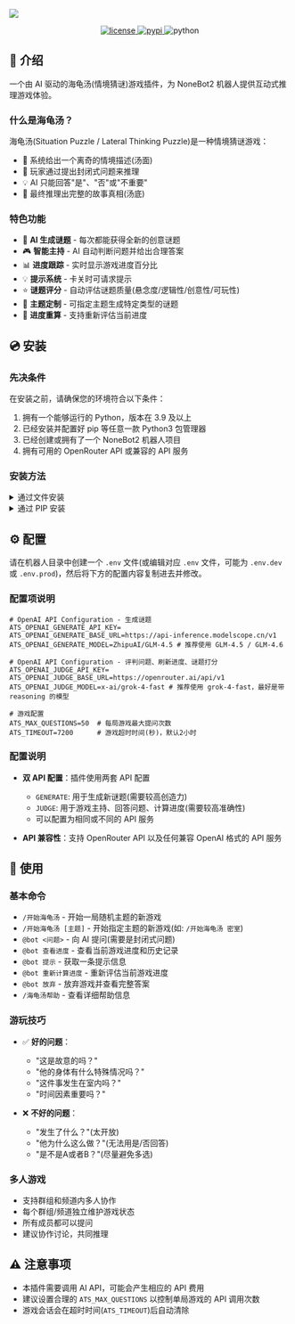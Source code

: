 ![](https://socialify.git.ci/xxtg666/nonebot-plugin-ai-turtle-soup/image?description=1&forks=1&issues=1&language=1&logo=https://raw.githubusercontent.com/xxtg666/nonebot-plugin-ai-turtle-soup/main/docs/nbp_logo.png&name=1&owner=1&pulls=1&stargazers=1&theme=Light)

<div align="center">

<a href="./LICENSE">
    <img src="https://img.shields.io/github/license/xxtg666/nonebot-plugin-ai-turtle-soup.svg?style=for-the-badge" alt="license">
</a>

<a href="https://pypi.python.org/pypi/nonebot-plugin-ai-turtle-soup">
    <img src="https://img.shields.io/pypi/v/nonebot-plugin-ai-turtle-soup.svg?style=for-the-badge" alt="pypi">
</a>

<img src="https://img.shields.io/badge/python-3.9+-blue.svg?style=for-the-badge" alt="python">

</div>

## 📖 介绍

一个由 AI 驱动的海龟汤(情境猜谜)游戏插件，为 NoneBot2 机器人提供互动式推理游戏体验。

### 什么是海龟汤？

海龟汤(Situation Puzzle / Lateral Thinking Puzzle)是一种情境猜谜游戏：
- 🧩 系统给出一个离奇的情境描述(汤面)
- 🤔 玩家通过提出封闭式问题来推理
- 💡 AI 只能回答"是"、"否"或"不重要"
- 🎯 最终推理出完整的故事真相(汤底)

### 特色功能

- 🤖 **AI 生成谜题** - 每次都能获得全新的创意谜题
- 🎮 **智能主持** - AI 自动判断问题并给出合理答案
- 📊 **进度跟踪** - 实时显示游戏进度百分比
- 💡 **提示系统** - 卡关时可请求提示
- ⭐ **谜题评分** - 自动评估谜题质量(悬念度/逻辑性/创意性/可玩性)
- 🎨 **主题定制** - 可指定主题生成特定类型的谜题
- 🔄 **进度重算** - 支持重新评估当前进度

## 💿 安装

### 先决条件

在安装之前，请确保您的环境符合以下条件：

1. 拥有一个能够运行的 Python，版本在 3.9 及以上
2. 已经安装并配置好 pip 等任意一款 Python3 包管理器
3. 已经创建或拥有了一个 NoneBot2 机器人项目
4. 拥有可用的 OpenRouter API 或兼容的 API 服务

### 安装方法

<details>
<summary>通过文件安装</summary>

1. 在您的 `pyproject.toml` 中配置一个插件目录
```toml
plugin_dirs = ["src/plugins"]
```
> 您需要确保此目录存在，下文将使用 `插件目录` 代指此目录。

2. [下载本仓库](https://github.com/xxtg666/nonebot-plugin-ai-turtle-soup/archive/refs/heads/main.zip)

3. 将 `src` 文件夹中的 `nonebot_plugin_ai_turtle_soup` 文件夹解压到插件目录

4. 安装依赖
> 进入 `requirements.txt` 同目录下执行
```bash
pip install -r requirements.txt
```

</details>

<details>
<summary>通过 PIP 安装</summary>

1. 使用 pip 安装插件
```bash
pip install nonebot-plugin-ai-turtle-soup
```

2. 修改 `pyproject.toml` 在 `plugins` 中添加 `nonebot_plugin_ai_turtle_soup`

</details>

## ⚙️ 配置

请在机器人目录中创建一个 `.env` 文件(或编辑对应 `.env` 文件，可能为 `.env.dev` 或 `.env.prod`)，然后将下方的配置内容复制进去并修改。

### 配置项说明

```env
# OpenAI API Configuration - 生成谜题
ATS_OPENAI_GENERATE_API_KEY=
ATS_OPENAI_GENERATE_BASE_URL=https://api-inference.modelscope.cn/v1
ATS_OPENAI_GENERATE_MODEL=ZhipuAI/GLM-4.5 # 推荐使用 GLM-4.5 / GLM-4.6

# OpenAI API Configuration - 评判问题、刷新进度、谜题打分
ATS_OPENAI_JUDGE_API_KEY=
ATS_OPENAI_JUDGE_BASE_URL=https://openrouter.ai/api/v1
ATS_OPENAI_JUDGE_MODEL=x-ai/grok-4-fast # 推荐使用 grok-4-fast，最好是带 reasoning 的模型

# 游戏配置
ATS_MAX_QUESTIONS=50  # 每局游戏最大提问次数
ATS_TIMEOUT=7200      # 游戏超时时间(秒)，默认2小时
```

### 配置说明

- **双 API 配置**：插件使用两套 API 配置
  - `GENERATE`: 用于生成新谜题(需要较高创造力)
  - `JUDGE`: 用于游戏主持、回答问题、计算进度(需要较高准确性)
  - 可以配置为相同或不同的 API 服务
  
- **API 兼容性**：支持 OpenRouter API 以及任何兼容 OpenAI 格式的 API 服务

## 🎉 使用

### 基本命令

- `/开始海龟汤` - 开始一局随机主题的新游戏
- `/开始海龟汤 [主题]` - 开始指定主题的新游戏(如: `/开始海龟汤 密室`)
- `@bot <问题>` - 向 AI 提问(需要是封闭式问题)
- `@bot 查看进度` - 查看当前游戏进度和历史记录
- `@bot 提示` - 获取一条提示信息
- `@bot 重新计算进度` - 重新评估当前游戏进度
- `@bot 放弃` - 放弃游戏并查看完整答案
- `/海龟汤帮助` - 查看详细帮助信息

### 游玩技巧

- ✅ **好的问题**：
  - "这是故意的吗？"
  - "他的身体有什么特殊情况吗？"
  - "这件事发生在室内吗？"
  - "时间因素重要吗？"

- ❌ **不好的问题**：
  - "发生了什么？"(太开放)
  - "他为什么这么做？"(无法用是/否回答)
  - "是不是A或者B？"(尽量避免多选)

### 多人游戏

- 支持群组和频道内多人协作
- 每个群组/频道独立维护游戏状态
- 所有成员都可以提问
- 建议协作讨论，共同推理

## ⚠️ 注意事项

- 本插件需要调用 AI API，可能会产生相应的 API 费用
- 建议设置合理的 `ATS_MAX_QUESTIONS` 以控制单局游戏的 API 调用次数
- 游戏会话会在超时时间(`ATS_TIMEOUT`)后自动清除